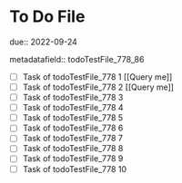 # To Do File

due:: 2022-09-24

metadatafield:: todoTestFile_778_86

- [ ] Task of todoTestFile_778 1 [[Query me]]
- [ ] Task of todoTestFile_778 2 [[Query me]]
- [ ] Task of todoTestFile_778 3
- [ ] Task of todoTestFile_778 4
- [ ] Task of todoTestFile_778 5
- [ ] Task of todoTestFile_778 6
- [ ] Task of todoTestFile_778 7
- [ ] Task of todoTestFile_778 8
- [ ] Task of todoTestFile_778 9
- [ ] Task of todoTestFile_778 10